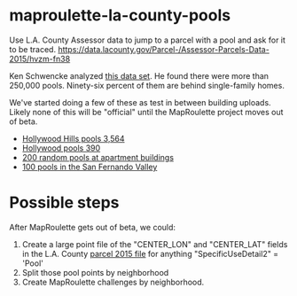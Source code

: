 # maproulette-la-county-pools
Use L.A. County Assessor data to jump to a parcel with a pool and ask for it to be traced. https://data.lacounty.gov/Parcel-/Assessor-Parcels-Data-2015/hvzm-fn38 

Ken Schwencke analyzed [this data set](http://thethrust.net/diving-into-las-pools/). He found there were more than 250,000 pools. Ninety-six percent of them are behind single-family homes. 

We've started doing a few of these as test in between building uploads. Likely none of this will be "official" until the MapRoulette project moves out of beta.
- [Hollywood Hills pools 3,564](http://maproulette.org:8080/map/179/204514)
- [Hollywood pools 390](http://maproulette.org:8080/map/25/26728)
- [200 random pools at apartment buildings](http://maproulette.org:8080/map/24/26592)
- [100 pools in the San Fernando Valley](http://maproulette.org:8080/map/16/24319)

# Possible steps
After MapRoulette gets out of beta, we could:
1. Create a large point file of the "CENTER_LON" and "CENTER_LAT" fields in the L.A. County [parcel 2015 file](https://data.lacounty.gov/Parcel-/Assessor-Parcels-Data-2015/hvzm-fn38) for anything "SpecificUseDetail2" = 'Pool'
2. Split those pool points by neighborhood
3. Create MapRoulette challenges by neighborhood. 
